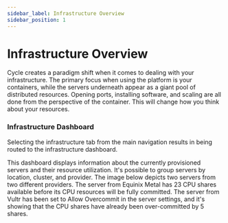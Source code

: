 ```yaml
---
sidebar_label: Infrastructure Overview
sidebar_position: 1
---
```


# Infrastructure Overview

Cycle creates a paradigm shift when it comes to dealing with your infrastructure. The primary focus when using the platform is your containers, while the servers underneath appear as a giant pool of distributed resources. Opening ports, installing software, and scaling are all done from the perspective of the container. This will change how you think about your resources.

### Infrastructure Dashboard
Selecting the infrastructure tab from the main navigation results in being routed to the infrastructure dashboard. 

This dashboard displays information about the currently provisioned servers and their resource utilization. It's possible to group servers by location, cluster, and provider. The image below depicts two servers from two different providers. The server from Equinix Metal has 23 CPU shares available before its CPU resources will be fully committed. The server from Vultr has been set to Allow Overcommit in the server settings, and it's showing that the CPU shares have already been over-committed by 5 shares.

<!-- Todo add image -->